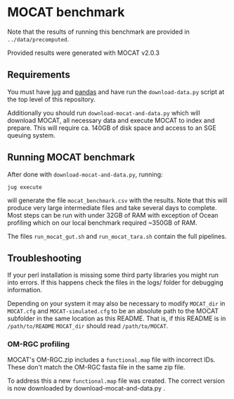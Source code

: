 # MOCAT benchmark

Note that the results of running this benchmark are provided in
`../data/precomputed`.

Provided results were generated with MOCAT v2.0.3

## Requirements

You must have [jug](http://jug.rtfd.io) and [pandas](https://pandas.pydata.org)
and have run the `download-data.py` script at the top level of this repository.

Additionally you should run `download-mocat-and-data.py` which will download
MOCAT, all necessary data and execute MOCAT to index and prepare.
This will require ca. 140GB of disk space and access to an SGE queuing system.


## Running MOCAT benchmark

After done with `download-mocat-and-data.py`, running:

    jug execute

will generate the file `mocat_benchmark.csv` with the results. Note that this
will produce very large intermediate files and take several days to complete.
Most steps can be run with under 32GB of RAM with exception of Ocean profiling
which on our local benchmark required ~350GB of RAM.

The files `run_mocat_gut.sh` and `run_mocat_tara.sh` contain the full pipelines.


## Troubleshooting

If your perl installation is missing some third party libraries you might run
into errors. If this happens check the files in the logs/ folder for debugging
information.

Depending on your system it may also be necessary to modify `MOCAT_dir` in
`MOCAT.cfg` and `MOCAT-simulated.cfg` to be an absolute path to the MOCAT subfolder
in the same location as this README. That is, if this README is in `/path/to/README`
`MOCAT_dir` should read `/path/to/MOCAT`.

### OM-RGC profiling

MOCAT's OM-RGC.zip includes a `functional.map` file with incorrect IDs.
These don't match the OM-RGC fasta file in the same zip file.

To address this a new `functional.map` file was created.
The correct version is now downloaded by download-mocat-and-data.py .
